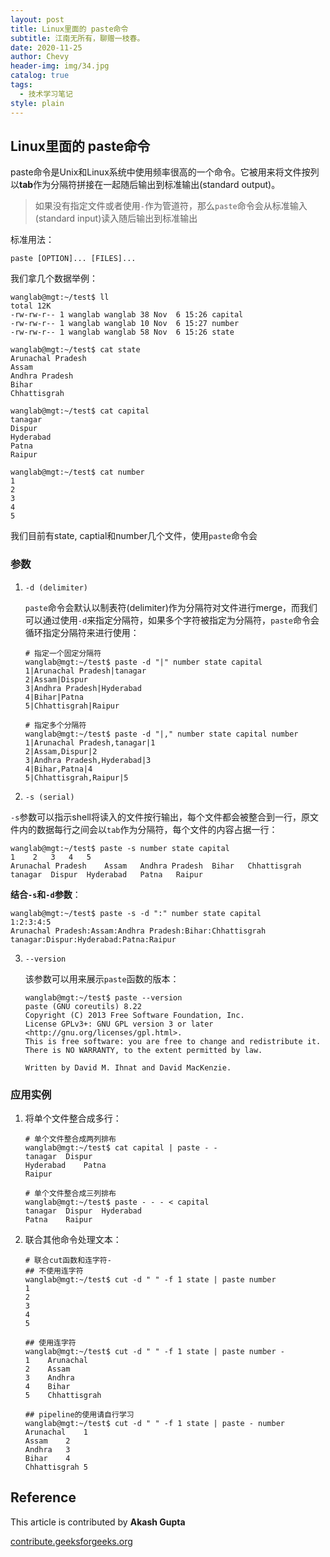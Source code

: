 ```yaml
---
layout: post
title: Linux里面的 paste命令
subtitle: 江南无所有，聊赠一枝春。
date: 2020-11-25
author: Chevy
header-img: img/34.jpg
catalog: true
tags:
  - 技术学习笔记
style: plain
---
```


## Linux里面的 paste命令

paste命令是Unix和Linux系统中使用频率很高的一个命令。它被用来将文件按列以**tab**作为分隔符拼接在一起随后输出到标准输出(standard output)。

> 如果没有指定文件或者使用`-`作为管道符，那么`paste`命令会从标准输入(standard input)读入随后输出到标准输出

标准用法：

```shell
paste [OPTION]... [FILES]...
```

我们拿几个数据举例：

```shell
wanglab@mgt:~/test$ ll
total 12K
-rw-rw-r-- 1 wanglab wanglab 38 Nov  6 15:26 capital
-rw-rw-r-- 1 wanglab wanglab 10 Nov  6 15:27 number
-rw-rw-r-- 1 wanglab wanglab 58 Nov  6 15:26 state

wanglab@mgt:~/test$ cat state 
Arunachal Pradesh
Assam
Andhra Pradesh
Bihar
Chhattisgrah

wanglab@mgt:~/test$ cat capital 
tanagar
Dispur
Hyderabad
Patna
Raipur

wanglab@mgt:~/test$ cat number 
1
2
3
4
5
```

我们目前有state, captial和number几个文件，使用`paste`命令会

### 参数

1. `-d (delimiter)`

   `paste`命令会默认以制表符(delimiter)作为分隔符对文件进行merge，而我们可以通过使用`-d`来指定分隔符，如果多个字符被指定为分隔符，`paste`命令会循环指定分隔符来进行使用：

   ```shell
   # 指定一个固定分隔符
   wanglab@mgt:~/test$ paste -d "|" number state capital
   1|Arunachal Pradesh|tanagar
   2|Assam|Dispur
   3|Andhra Pradesh|Hyderabad
   4|Bihar|Patna
   5|Chhattisgrah|Raipur
   
   # 指定多个分隔符
   wanglab@mgt:~/test$ paste -d "|," number state capital number 
   1|Arunachal Pradesh,tanagar|1
   2|Assam,Dispur|2
   3|Andhra Pradesh,Hyderabad|3
   4|Bihar,Patna|4
   5|Chhattisgrah,Raipur|5
   ```

2.  `-s (serial)`

   `-s`参数可以指示shell将读入的文件按行输出，每个文件都会被整合到一行，原文件内的数据每行之间会以`tab`作为分隔符，每个文件的内容占据一行：
   
   ```shell
   wanglab@mgt:~/test$ paste -s number state capital
   1	2	3	4	5
   Arunachal Pradesh	Assam	Andhra Pradesh	Bihar	Chhattisgrah
   tanagar	Dispur	Hyderabad	Patna	Raipur
   ```
   
   **结合`-s`和`-d`参数**：
   
   ```shell
   wanglab@mgt:~/test$ paste -s -d ":" number state capital
   1:2:3:4:5
   Arunachal Pradesh:Assam:Andhra Pradesh:Bihar:Chhattisgrah
   tanagar:Dispur:Hyderabad:Patna:Raipur
   ```
   
3. `--version`

   该参数可以用来展示`paste`函数的版本：

   ```
   wanglab@mgt:~/test$ paste --version
   paste (GNU coreutils) 8.22
   Copyright (C) 2013 Free Software Foundation, Inc.
   License GPLv3+: GNU GPL version 3 or later <http://gnu.org/licenses/gpl.html>.
   This is free software: you are free to change and redistribute it.
   There is NO WARRANTY, to the extent permitted by law.
   
   Written by David M. Ihnat and David MacKenzie.
   
   ```



### 应用实例

1. 将单个文件整合成多行：

   ```shell
   # 单个文件整合成两列排布
   wanglab@mgt:~/test$ cat capital | paste - -
   tanagar	Dispur
   Hyderabad	Patna
   Raipur	
   
   # 单个文件整合成三列排布
   wanglab@mgt:~/test$ paste - - - < capital
   tanagar	Dispur	Hyderabad
   Patna	Raipur	
   ```

2. 联合其他命令处理文本：

   ```shell
   # 联合cut函数和连字符-
   ## 不使用连字符
   wanglab@mgt:~/test$ cut -d " " -f 1 state | paste number
   1
   2
   3
   4
   5
   
   ## 使用连字符
   wanglab@mgt:~/test$ cut -d " " -f 1 state | paste number -
   1	Arunachal
   2	Assam
   3	Andhra
   4	Bihar
   5	Chhattisgrah
   
   ## pipeline的使用请自行学习
   wanglab@mgt:~/test$ cut -d " " -f 1 state | paste - number
   Arunachal	1
   Assam	2
   Andhra	3
   Bihar	4
   Chhattisgrah	5
   ```

   

## Reference

This article is contributed by **Akash Gupta**

[contribute.geeksforgeeks.org](http://www.contribute.geeksforgeeks.org/)